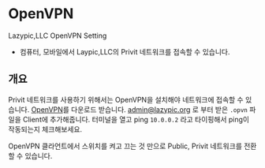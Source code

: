 # OpenVPN
Lazypic,LLC OpenVPN Setting

- 컴퓨터, 모바일에서 Laypic,LLC의 Privit 네트워크를 접속할 수 있습니다.

## 개요

Privit 네트워크를 사용하기 위해서는 OpenVPN을 설치해야 네트워크에 접속할 수 있습니다.
[OpenVPN](https://openvpn.net/client/)를 다운로드 받습니다. admin@lazypic.org 로 부터 받은 `.opvn` 파일을 Client에 추가해줍니다.
터미널을 열고 ping `10.0.0.2` 라고 타이핑해서 ping이 작동되는지 체크해보세요.

OpenVPN 클라언트에서 스위치를 켜고 끄는 것 만으로 Public, Privit 네트워크를 전환할 수 있습니다.

